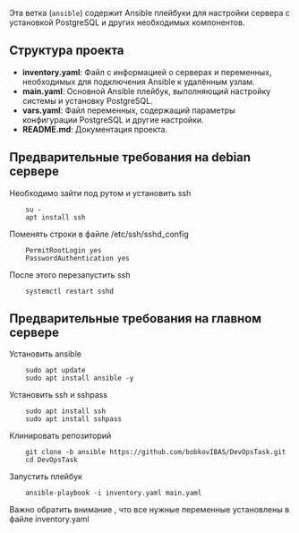 Эта ветка (`ansible`) содержит Ansible плейбуки для настройки сервера с установкой PostgreSQL и других необходимых компонентов.

## Структура проекта

- **inventory.yaml**: Файл с информацией о серверах и переменных, необходимых для подключения Ansible к удалённым узлам.
- **main.yaml**: Основной Ansible плейбук, выполняющий настройку системы и установку PostgreSQL.
- **vars.yaml**: Файл переменных, содержащий параметры конфигурации PostgreSQL и другие настройки.
- **README.md**: Документация проекта.

## Предварительные требования на debian сервере 
Необходимо зайти под рутом и установить ssh 
```
    su -
    apt install ssh
```
Поменять строки в файле /etc/ssh/sshd_config
```
    PermitRootLogin yes
    PasswordAuthentication yes
```
После этого перезапустить ssh 
```
    systemctl restart sshd
```

## Предварительные требования на главном сервере

Установить ansible 
```
    sudo apt update
    sudo apt install ansible -y
```
Установить ssh и sshpass

```
    sudo apt install ssh
    sudo apt install sshpass
```
Клинировать репозиторий 
```
    git clone -b ansible https://github.com/bobkovIBAS/DevOpsTask.git
    cd DevOpsTask
```
Запустить плейбук 
```
    ansible-playbook -i inventory.yaml main.yaml
```
Важно обратить внимание , что все нужные переменные установлены в файле inventory.yaml


